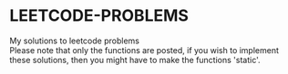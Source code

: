 # LEETCODE-PROBLEMS
My solutions to leetcode problems
<br>
Please note that only the functions are posted, if you wish to implement these solutions, then you might have to make the functions 'static'.
